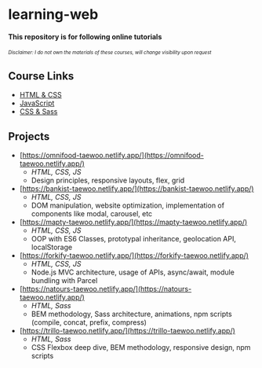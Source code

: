 # learning-web

#### This repository is for following online tutorials

<sub><sup>_Disclaimer: I do not own the materials of these courses, will change visibility upon request_</sup></sub>

## Course Links

- [HTML & CSS](https://www.udemy.com/course/design-and-develop-a-killer-website-with-html5-and-css3/)
- [JavaScript](https://www.udemy.com/course/the-complete-javascript-course/)
- [CSS & Sass](https://www.udemy.com/course/advanced-css-and-sass/)

## Projects

- [https://omnifood-taewoo.netlify.app/](https://omnifood-taewoo.netlify.app/)
  - _HTML, CSS, JS_
  - Design principles, responsive layouts, flex, grid
- [https://bankist-taewoo.netlify.app/](https://bankist-taewoo.netlify.app/)
  - _HTML, CSS, JS_
  - DOM manipulation, website optimization, implementation of components like modal, carousel, etc
- [https://mapty-taewoo.netlify.app/](https://mapty-taewoo.netlify.app/)
  - _HTML, CSS, JS_
  - OOP with ES6 Classes, prototypal inheritance, geolocation API, localStorage
- [https://forkify-taewoo.netlify.app/](https://forkify-taewoo.netlify.app/)
  - _HTML, CSS, JS_
  - Node.js MVC architecture, usage of APIs, async/await, module bundling with Parcel
- [https://natours-taewoo.netlify.app/](https://natours-taewoo.netlify.app/)
  - _HTML, Sass_
  - BEM methodology, Sass architecture, animations, npm scripts (compile, concat, prefix, compress)
- [https://trillo-taewoo.netlify.app/](https://trillo-taewoo.netlify.app/)
  - _HTML, Sass_
  - CSS Flexbox deep dive, BEM methodology, responsive design, npm scripts
